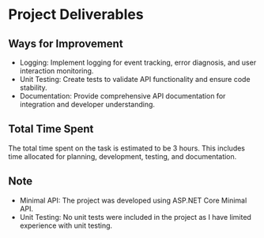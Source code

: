 # Project Deliverables

## Ways for Improvement
- Logging: Implement logging for event tracking, error diagnosis, and user interaction monitoring.
- Unit Testing: Create tests to validate API functionality and ensure code stability.
- Documentation: Provide comprehensive API documentation for integration and developer understanding.

## Total Time Spent
The total time spent on the task is estimated to be 3 hours. This includes time allocated for planning, development, testing, and documentation.

## Note
- Minimal API: The project was developed using ASP.NET Core Minimal API.
- Unit Testing: No unit tests were included in the project as I have limited experience with unit testing.
